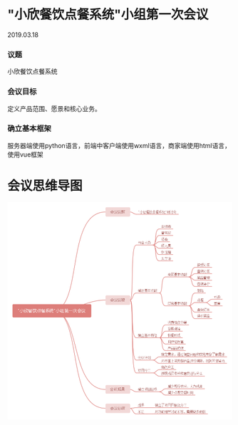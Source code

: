 # "小欣餐饮点餐系统"小组第一次会议
2019.03.18

### 议题
 小欣餐饮点餐系统

### 会议目标
 定义产品范围、愿景和核心业务。

### 确立基本框架
 服务器端使用python语言，前端中客户端使用wxml语言，商家端使用html语言，使用vue框架

# 会议思维导图

![图片](https://github.com/LeonhardE/Dashboard/blob/gh-pages/%E5%B0%8F%E7%BB%84%E7%AC%AC%E4%B8%80%E6%AC%A1%E4%BC%9A%E8%AE%AE.png)
